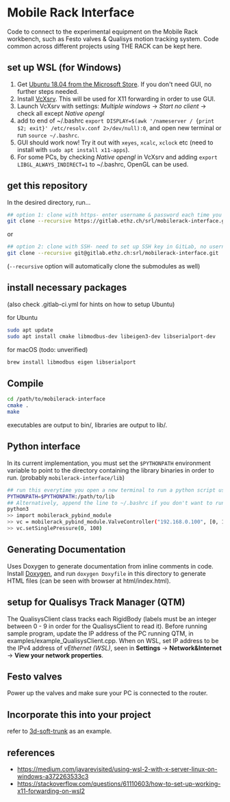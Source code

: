 # Mobile Rack Interface

Code to connect to the experimental equipment on the Mobile Rack workbench, such as Festo valves & Qualisys motion
tracking system. Code common across different projects using THE RACK can be kept here.

## set up WSL (for Windows)
1. Get [Ubuntu 18.04 from the Microsoft Store](https://www.microsoft.com/store/productId/9N9TNGVNDL3Q). If you don't need GUI, no further steps needed.
1. Install [VcXsrv](https://sourceforge.net/projects/vcxsrv/). This will be used for X11 forwarding in order to use GUI.
1. Launch VcXsrv with settings: *Multiple windows* -> *Start no client* -> check all except *Native opengl*
1. add to end of ~/.bashrc `export DISPLAY=$(awk '/nameserver / {print $2; exit}' /etc/resolv.conf 2>/dev/null):0`, and open new terminal or run `source ~/.bashrc`.
1. GUI should work now! Try it out with `xeyes`, `xcalc`, `xclock` etc (need to install with `sudo apt install x11-apps`).
1. For some PCs, by checking *Native opengl* in VcXsrv and adding `export LIBGL_ALWAYS_INDIRECT=1` to ~/.bashrc, OpenGL can be used.

## get this repository

In the desired directory, run...
```bash
## option 1: clone with https- enter username & password each time you access remote
git clone --recursive https://gitlab.ethz.ch/srl/mobilerack-interface.git 
```
or
```bash
## option 2: clone with SSH- need to set up SSH key in GitLab, no username / password required
git clone --recursive git@gitlab.ethz.ch:srl/mobilerack-interface.git
```
(`--recursive` option will automatically clone the submodules as well)

## install necessary packages
(also check .gitlab-ci.yml for hints on how to setup Ubuntu)

for Ubuntu

```bash
sudo apt update
sudo apt install cmake libmodbus-dev libeigen3-dev libserialport-dev
```

for macOS (todo: unverified)

```bash
brew install libmodbus eigen libserialport
```

## Compile

```bash
cd /path/to/mobilerack-interface
cmake .
make
```

executables are output to bin/, libraries are output to lib/.

## Python interface
In its current implementation, you must set the `$PYTHONPATH` environment variable to point to the directory containing the library binaries in order to run. (probably `mobilerack-interface/lib`)

```bash
## run this everytime you open a new terminal to run a python script using this library
PYTHONPATH=$PYTHONPATH:/path/to/lib
## Alternatively, append the line to ~/.bashrc if you don't want to run it every time.
python3
>> import mobilerack_pybind_module
>> vc = mobilerack_pybind_module.ValveController("192.168.0.100", [0, 1], 200)
>> vc.setSinglePressure(0, 100)
```

## Generating Documentation

Uses Doxygen to generate documentation from inline comments in code. Install [Doxygen](http://www.doxygen.nl), and
run `doxygen Doxyfile` in this directory to generate HTML files (can be seen with browser at html/index.html).

## setup for Qualisys Track Manager (QTM)

The QualisysClient class tracks each RigidBody (labels must be an integer between 0 - 9 in order for the QualisysClient to read it).
Before running sample program, update the IP address of the PC running QTM, in examples/example_QualisysClient.cpp.
When on WSL, set IP address to be the IPv4 address of *vEthernet (WSL)*, seen in **Settings** -> **Network&Internet** -> **View your network properties**.

## Festo valves

Power up the valves and make sure your PC is connected to the router.

## Incorporate this into your project

refer to [3d-soft-trunk](https://gitlab.ethz.ch/srl/3d-soft-trunk) as an example.

## references
* https://medium.com/javarevisited/using-wsl-2-with-x-server-linux-on-windows-a372263533c3
* https://stackoverflow.com/questions/61110603/how-to-set-up-working-x11-forwarding-on-wsl2
